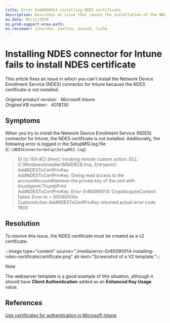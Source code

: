 ```yaml
---
title: Error 0x80090014 installing NDES certificate
description: Describes an issue that causes the installation of the NDES connector for Intune to fail to install the NDES certificate. Provides a resolution.
ms.date: 05/11/2020
ms.prod-support-area-path:
ms.reviewer: jchornbe, joelste, anziob, luche
---
```

# Installing NDES connector for Intune fails to install NDES certificate

This article fixes an issue in which you can't install the Network Device Enrollment Service (NDES) connector for Intune because the NDES certificate is not installed.

_Original product version:_ &nbsp; Microsoft Intune  
_Original KB number:_ &nbsp; 4018130

## Symptoms

When you try to install the Network Device Enrollment Service (NDES) connector for Intune, the NDES certificate is not installed. Additionally, the following error is logged in the SetupMSI.log file (`C:\NDESConnectorSetup\SetupMSI.log`):

> SI (s) (64:4C) [*time*]: Invoking remote custom action. DLL: C:\Windows\Installer\MSID8CB.tmp, Entrypoint: AddNDESToCertPrivKey  
> AddNDESToCertPrivKey: Giving read access to the accountAccountNameon the private key of the cert with thumbprint:ThumbPrint  
> AddNDESToCertPrivKey: Error 0x80090014: CryptAcquireContext failed. Error hr = 80090014lx  
> CustomAction AddNDESToCertPrivKey returned actual error code 1603

## Resolution

To resolve this issue, the NDES certificate must be created as a v2 certificate.

:::image type="content" source="./media/error-0x80090014-installing-ndes-certificate/certificate.png" alt-text="Screenshot of a V2 template.":::

> [!NOTE]
> The webserver template is a good example of this situation, although it should have **Client Authentication** added as an **Enhanced Key Usage** value.

## References

[Use certificates for authentication in Microsoft Intune](/mem/intune/protect/certificates-configure)
